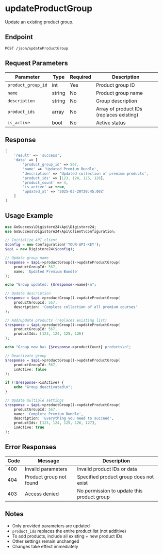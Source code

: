 # updateProductGroup

Update an existing product group.

## Endpoint

```
POST /json/updateProductGroup
```

## Request Parameters

| Parameter | Type | Required | Description |
|-----------|------|----------|-------------|
| `product_group_id` | int | Yes | Product group ID |
| `name` | string | No | Product group name |
| `description` | string | No | Group description |
| `product_ids` | array | No | Array of product IDs (replaces existing) |
| `is_active` | bool | No | Active status |

## Response

```php
[
    'result' => 'success',
    'data' => [
        'product_group_id' => 567,
        'name' => 'Updated Premium Bundle',
        'description' => 'Updated collection of premium products',
        'product_ids' => [123, 124, 125, 126],
        'product_count' => 4,
        'is_active' => true,
        'updated_at' => '2025-03-20T20:45:00Z'
    ]
]
```

## Usage Example

```php
use GoSuccess\Digistore24\Api\Digistore24;
use GoSuccess\Digistore24\Api\Client\Configuration;

// Initialize API client
$config = new Configuration('YOUR-API-KEY');
$api = new Digistore24($config);

// Update group name
$response = $api->productGroup()->updateProductGroup(
    productGroupId: 567,
    name: 'Updated Premium Bundle'
);

echo "Group updated: {$response->name}\n";

// Update description
$response = $api->productGroup()->updateProductGroup(
    productGroupId: 567,
    description: 'Complete collection of all premium courses'
);

// Add/update products (replaces existing list)
$response = $api->productGroup()->updateProductGroup(
    productGroupId: 567,
    productIds: [123, 124, 125, 126]
);

echo "Group now has {$response->productCount} products\n";

// Deactivate group
$response = $api->productGroup()->updateProductGroup(
    productGroupId: 567,
    isActive: false
);

if (!$response->isActive) {
    echo "Group deactivated\n";
}

// Update multiple settings
$response = $api->productGroup()->updateProductGroup(
    productGroupId: 567,
    name: 'Complete Premium Bundle',
    description: 'Everything you need to succeed',
    productIds: [123, 124, 125, 126, 127],
    isActive: true
);
```

## Error Responses

| Code | Message | Description |
|------|---------|-------------|
| 400 | Invalid parameters | Invalid product IDs or data |
| 404 | Product group not found | Specified product group does not exist |
| 403 | Access denied | No permission to update this product group |

## Notes

- Only provided parameters are updated
- `product_ids` replaces the entire product list (not additive)
- To add products, include all existing + new product IDs
- Other settings remain unchanged
- Changes take effect immediately

